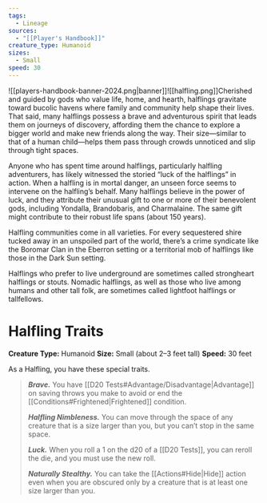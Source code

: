 ```yaml
---
tags:
  - Lineage
sources:
  - "[[Player's Handbook]]"
creature_type: Humanoid
sizes:
  - Small
speed: 30
---
```

![[players-handbook-banner-2024.png|banner]]![[halfling.png]]Cherished and guided by gods who value life, home, and hearth, halflings gravitate toward bucolic havens where family and community help shape their lives. That said, many halflings possess a brave and adventurous spirit that leads them on journeys of discovery, affording them the chance to explore a bigger world and make new friends along the way. Their size—similar to that of a human child—helps them pass through crowds unnoticed and slip through tight spaces.

Anyone who has spent time around halflings, particularly halfling adventurers, has likely witnessed the storied “luck of the halflings” in action. When a halfling is in mortal danger, an unseen force seems to intervene on the halfling’s behalf. Many halflings believe in the power of luck, and they attribute their unusual gift to one or more of their benevolent gods, including Yondalla, Brandobaris, and Charmalaine. The same gift might contribute to their robust life spans (about 150 years).

Halfling communities come in all varieties. For every sequestered shire tucked away in an unspoiled part of the world, there’s a crime syndicate like the Boromar Clan in the Eberron setting or a territorial mob of halflings like those in the Dark Sun setting.

Halflings who prefer to live underground are sometimes called strongheart halflings or stouts. Nomadic halflings, as well as those who live among humans and other tall folk, are sometimes called lightfoot halflings or tallfellows.
# Halfling Traits
**Creature Type:** Humanoid
**Size:** Small (about 2–3 feet tall)
**Speed:** 30 feet

As a Halfling, you have these special traits.
>**_Brave._** You have [[D20 Tests#Advantage/Disadvantage\|Advantage]] on saving throws you make to avoid or end the [[Conditions#Frightened\|Frightened]] condition.
>
>**_Halfling Nimbleness._** You can move through the space of any creature that is a size larger than you, but you can’t stop in the same space.
>
>**_Luck._** When you roll a 1 on the d20 of a [[D20 Tests]], you can reroll the die, and you must use the new roll.
>
>**_Naturally Stealthy._** You can take the [[Actions#Hide\|Hide]] action even when you are obscured only by a creature that is at least one size larger than you.